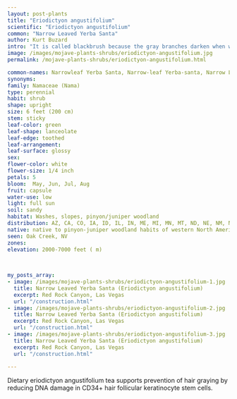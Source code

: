```yaml
---
layout: post-plants
title: "Eriodictyon angustifolium"
scientific: "Eriodictyon angustifolium"
common: "Narrow Leaved Yerba Santa"
author: Kurt Buzard
intro: "It is called blackbrush because the gray branches darken when wet by rains. It is drought deciduous (becomes dormant in conditions of severe dryness) It has dense, intricate branches (ramosissima means 'many branched'). Its dense branches form spiny tips. This plant forms vast pure stands across the desert floor and on scrubby slopes, giving the landscape a uniform dark-gray color. Vegetative types in which it dominates or is a codominate are called blackbrush scrub. The leaves are inversely lanceolate, up to 3/8 inch long, have a small point at the tip, and are arranged in opposite pairs along the stem. Flowers have 4 yellowish sepals, many yellow stamens, and may have 4 or no petals.[4] It is atypical of members of the rose family in that the flowers have no petals, have four rather than five sepals."
image: /images/mojave-plants-shrubs/eriodictyon-angustifolium.jpg
permalink: /mojave-plants-shrubs/eriodictyon-angustifolium.html

common-names: Narrowleaf Yerba Santa, Narrow-leaf Yerba-santa, Narrow Leaved Yerba Santa, Narrow-leaved Yerba Santa
synonyms: 
family: Namaceae (Nama)
type: perennial
habit: shrub
shape: upright
size: 6 feet (200 cm)
stem: sticky
leaf-color: green
leaf-shape: lanceolate
leaf-edge: toothed
leaf-arrangement: 
leaf-surface: glossy
sex: 
flower-color: white
flower-size: 1/4 inch
petals: 5
bloom:  May, Jun, Jul, Aug
fruit: capsule
water-use: low
light: full sun
soil: sandy
habitat: Washes, slopes, pinyon/juniper woodland
distribution: AZ, CA, CO, IA, ID, IL, IN, ME, MI, MN, MT, ND, NE, NM, NV, NY, OR, SD, UT, WA, WI, WY
native: native to pinyon-juniper woodland habits of western North American deserts
seen: Oak Creek, NV
zones: 
elevation: 2000-7000 feet ( m)
 
   

my_posts_array:
- image: /images/mojave-plants-shrubs/eriodictyon-angustifolium-1.jpg
  title: Narrow Leaved Yerba Santa (Eriodictyon angustifolium)
  excerpt: Red Rock Canyon, Las Vegas
  url: "/construction.html"
- image: /images/mojave-plants-shrubs/eriodictyon-angustifolium-2.jpg
  title: Narrow Leaved Yerba Santa (Eriodictyon angustifolium)
  excerpt: Red Rock Canyon, Las Vegas
  url: "/construction.html"
- image: /images/mojave-plants-shrubs/eriodictyon-angustifolium-3.jpg
  title: Narrow Leaved Yerba Santa (Eriodictyon angustifolium)
  excerpt: Red Rock Canyon, Las Vegas
  url: "/construction.html"
 
---
```

  
  
 <p>Dietary eriodictyon angustifolium tea supports prevention of hair graying by reducing DNA damage in CD34+ hair follicular keratinocyte stem cells.</p>
  